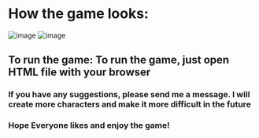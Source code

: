 # How the game looks: 
![image](https://github.com/dangminh214/A-Nezuko-Running-Game-based-on-TRex-Dinosaur-Chrome-game/assets/51837721/5a5e1b7f-b8e4-40c9-8fa5-58ba130aac6b)
![image](https://github.com/dangminh214/A-Nezuko-Running-Game-based-on-TRex-Dinosaur-Chrome-game/assets/51837721/fc5f64a6-9e01-4f14-ba81-10203035154c)

## To run the game: To run the game, just open HTML file with your browser
### If you have any suggestions, please send me a message. I will create more characters and make it more difficult in the future
### Hope Everyone likes and enjoy the game!
